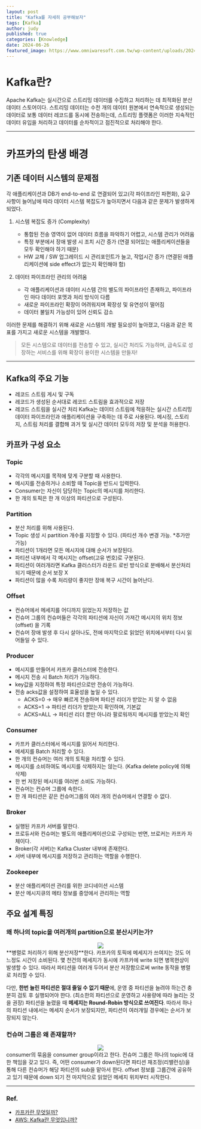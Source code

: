```yaml
---
layout: post
title: "Kafka를 자세히 공부해보자"
tags: [Kafka]
author: judy
published: true
categories: [Knowledge]
date: 2024-06-26
featured_image: https://www.omniwaresoft.com.tw/wp-content/uploads/2024/03/kafka-logo.png
---
```


# Kafka란?
Apache Kafka는 실시간으로 스트리밍 데이터를 수집하고 처리하는 데 최적화된 분산 데이터 스토어이다. 스트리밍 데이터는 수천 개의 데이터 원본에서 연속적으로 생성되는 데이터로 보통 데이터 레코드를 동시에 전송하는데, 스트리밍 플랫폼은 이러한 지속적인 데이터 유입을 처리하고 데이터를 순차적이고 점진적으로 처리해야 한다.

---

# 카프카의 탄생 배경

## 기존 데이터 시스템의 문제점
각 애플리케이션과 DB가 end-to-end 로 연결되어 있고(각 파이프라인 파편화), 요구사항이 늘어남에 따라 데이터 시스템 복잡도가 높아지면서 다음과 같은 문제가 발생하게 되었다.


1. 시스템 복잡도 증가 (Complexity)
    - 통합된 전송 영역이 없어 데이터 흐름을 파악하기 어렵고, 시스템 관리가 어려움
    - 특정 부분에서 장애 발생 시 조치 시간 증가 (연결 되어있는 애플리케이션들을 모두 확인해야 하기 때문)
    - HW 교체 / SW 업그레이드 시 관리포인트가 늘고, 작업시간 증가 (연결된 애플리케이션에 side effect가 없는지 확인해야 함)

2. 데이터 파이프라인 관리의 어려움
    - 각 애플리케이션과 데이터 시스템 간의 별도의 파이프라인 존재하고, 파이프라인 마다 데이터 포맷과 처리 방식이 다름
    - 새로운 파이프라인 확장이 어려워지며 확장성 및 유연성이 떨어짐
    - 데이터 불일치 가능성이 있어 신뢰도 감소

이러한 문제를 해결하기 위해 새로운 시스템의 개발 필요성이 높아졌고, 다음과 같은 목표를 가지고 새로운 시스템을 개발했다.

> 모든 시스템으로 데이터를 전송할 수 있고, 실시간 처리도 가능하며, 급속도로 성장하는 서비스를 위해 확장이 용이한 시스템을 만들자!

---

## Kafka의 주요 기능

- 레코드 스트림 게시 및 구독
- 레코드가 생성된 순서대로 레코드 스트림을 효과적으로 저장
- 레코드 스트림을 실시간 처리
Kafka는 데이터 스트림에 적응하는 실시간 스트리밍 데이터 파이프라인과 애플리케이션을 구축하는 데 주로 사용된다. 메시징, 스토리지, 스트림 처리를 결합해 과거 및 실시간 데이터 모두의 저장 및 분석을 허용한다.

## 카프카 구성 요소

### Topic

- 각각의 메시지를 목적에 맞게 구분할 때 사용한다.
- 메시지를 전송하거나 소비할 때 Topic을 반드시 입력한다.
- Consumer는 자신이 담당하는 Topic의 메시지를 처리한다.
- 한 개의 토픽은 한 개 이상의 파티션으로 구성된다.

### Partition

- 분산 처리를 위해 사용된다.
- Topic 생성 시 partition 개수를 지정할 수 있다. (파티션 개수 변경 가능. *추가만 가능)
- 파티션이 1개라면 모든 메시지에 대해 순서가 보장된다.
- 파티션 내부에서 각 메시지는 offset(고유 번호)로 구분된다.
- 파티션이 여러개라면 Kafka 클러스터가 라운드 로빈 방식으로 분배해서 분산처리되기 때문에 순서 보장 X
- 파티션이 많을 수록 처리량이 좋지만 장애 복구 시간이 늘어난다.

### Offset

- 컨슈머에서 메세지를 어디까지 읽었는지 저장하는 값
- 컨슈머 그룹의 컨슈머들은 각각의 파티션에 자신이 가져간 메시지의 위치 정보(offset) 을 기록
- 컨슈머 장애 발생 후 다시 살아나도, 전에 마지막으로 읽었던 위치에서부터 다시 읽어들일 수 있다.

### Producer

- 메시지를 만들어서 카프카 클러스터에 전송한다.
- 메시지 전송 시 Batch 처리가 가능하다.
- key값을 지정하여 특정 파티션으로만 전송이 가능하다.
- 전송 acks값을 설정하여 효율성을 높일 수 있다.
    - ACKS=0 -> 매우 빠르게 전송하며 파티션 리더가 받았는 지 알 수 없음
    - ACKS=1 -> 파티션 리더가 받았는지 확인하며, 기본값
    - ACKS=ALL -> 파티션 리더 뿐만 아니라 팔로워까지 메시지를 받았는지 확인

### Consumer

- 카프카 클러스터에서 메시지를 읽어서 처리한다.
- 메세지를 Batch 처리할 수 있다.
- 한 개의 컨슈머는 여러 개의 토픽을 처리할 수 있다.
- 메시지를 소비하여도 메시지를 삭제하지는 않는다. (Kafka delete policy에 의해 삭제)
- 한 번 저장된 메시지를 여러번 소비도 가능하다.
- 컨슈머는 컨슈머 그룹에 속한다.
- 한 개 파티션은 같은 컨슈머그룹의 여러 개의 컨슈머에서 연결할 수 없다.

### Broker

- 실행된 카프카 서버를 말한다.
- 프로듀서와 컨슈머는 별도의 애플리케이션으로 구성되는 반면, 브로커는 카프카 자체이다.
- Broker(각 서버)는 Kafka Cluster 내부에 존재한다.
- 서버 내부에 메시지를 저장하고 관리하는 역할을 수행한다.

### Zookeeper

- 분산 애플리케이션 관리를 위한 코디네이션 시스템
- 분산 메시지큐의 메타 정보를 중앙에서 관리하는 역할


## 주요 설계 특징
### 왜 하나의 topic을 여러개의 partition으로 분산시키는가?
<center><img src="https://velog.velcdn.com/images/holicme7/post/3d67bf86-ce22-40f4-8298-0a131290d2cb/image.png"></center>
**병렬로 처리하기 위해 분산저장**한다. 카프카의 토픽에 메세지가 쓰여지는 것도 어느정도 시간이 소비된다. 몇 천건의 메세지가 동시에 카프카에 write 되면 병목현상이 발생할 수 있다. 따라서 파티션을 여러개 두어서 분산 저장함으로써 write 동작을 병렬로 처리할 수 있다.

다만, **한번 늘린 파티션은 절대 줄일 수 없기 때문**에, 운영 중 파티션을 늘려야 하는건 충분히 검토 후 실행되어야 한다. (최소한의 파티션으로 운영하고 사용량에 따라 늘리는 것을 권장) 파티션을 늘렸을 때 **메세지는 Round-Robin 방식으로 쓰여진다**. 따라서 하나의 파티션 내에서는 메세지 순서가 보장되지만, 파티션이 여러개일 경우에는 순서가 보장되지 않는다.

### 컨슈머 그룹은 왜 존재할까?
<center><img src="https://velog.velcdn.com/images/holicme7/post/fa1a43d0-eeb2-4669-905e-4780fcaf7ddb/image.png"></center>
consumer의 묶음을 consumer group이라고 한다. 컨슈머 그룹은 하나의 topic에 대한 책임을 갖고 있다. 즉, 어떤 consumer가 down된다면 파티션 재조정(리밸런싱)을 통해 다른 컨슈머가 해당 파티션의 sub을 맡아서 한다. offset 정보를 그룹간에 공유하고 있기 때문에 down 되기 전 마지막으로 읽었던 메세지 위치부터 시작한다.


---

### Ref.
- [카프카란 무엇일까?](https://velog.io/@holicme7/Apache-Kafka-%EC%B9%B4%ED%94%84%EC%B9%B4%EB%9E%80-%EB%AC%B4%EC%97%87%EC%9D%B8%EA%B0%80)
- [AWS: Kafka란 무엇입니까?](https://aws.amazon.com/ko/what-is/apache-kafka/)